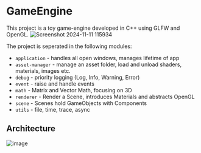# GameEngine
This project is a toy game-engine developed in C++ using GLFW and OpenGL.
![Screenshot 2024-11-11 115934](https://github.com/user-attachments/assets/2c547f01-bc71-4fbc-b3cb-f76d2b5f95ae)

The project is seperated in the following modules:
- `application` - handles all open windows, manages lifetime of app
- `asset-manager` - manage an asset folder, load and unload shaders, materials, images etc.
- `debug` - priority logging (Log, Info, Warning, Error)
- `event` - raise and handle events
- `math` - Matrix and Vector Math, focusing on 3D 
- `renderer` - Render a Scene, introduces Materials and abstracts OpenGL
- `scene` - Scenes hold GameObjects with Components
- `utils` - file, time, trace, async
## Architecture
![image](https://github.com/user-attachments/assets/20d7468f-d6c0-45c3-9073-fb9f3d8e7e3b)